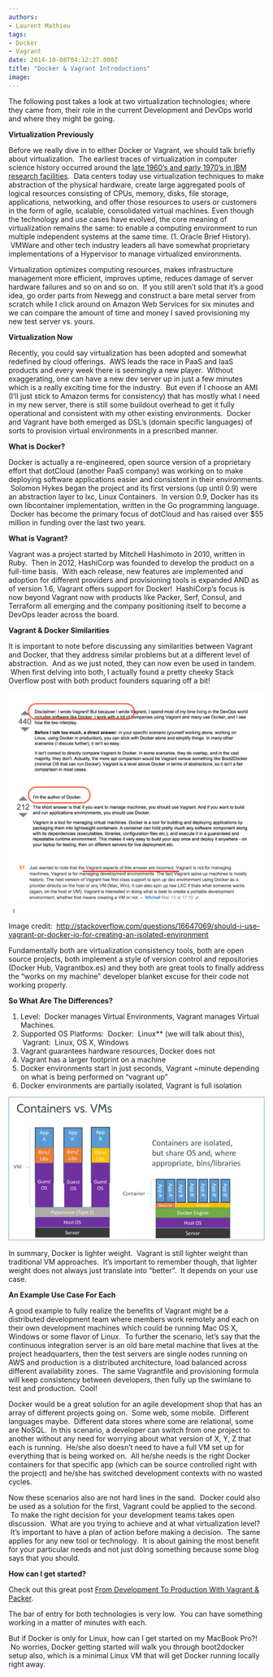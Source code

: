 ```yaml
---
authors:
- Laurent Mathieu
tags:
- Docker
- Vagrant
date: 2014-10-08T04:12:27.000Z
title: "Docker & Vagrant Introductions"
image: 
---
```


The following post takes a look at two virtualization technologies; where they came from, their role in the current Development and DevOps world and where they might be going.

**Virtualization Previously**

Before we really dive in to either Docker or Vagrant, we should talk briefly about virtualization.  The earliest traces of virtualization in computer science history occurred around the [late 1960’s and early 1970’s in IBM research facilities](http://docs.oracle.com/cd/E26996_01/E18549/html/VMUSG1010.html).  Data centers today use virtualization techniques to make abstraction of the physical hardware, create large aggregated pools of logical resources consisting of CPUs, memory, disks, file storage, applications, networking, and offer those resources to users or customers in the form of agile, scalable, consolidated virtual machines. Even though the technology and use cases have evolved, the core meaning of virtualization remains the same: to enable a computing environment to run multiple independent systems at the same time. (1. Oracle Brief History).  VMWare and other tech industry leaders all have somewhat proprietary implementations of a Hypervisor to manage virtualized environments.

Virtualization optimizes computing resources, makes infrastructure management more efficient, improves uptime, reduces damage of server hardware failures and so on and so on.  If you still aren’t sold that it’s a good idea, go order parts from Newegg and construct a bare metal server from scratch while I click around on Amazon Web Services for six minutes and we can compare the amount of time and money I saved provisioning my new test server vs. yours.

**Virtualization Now**

Recently, you could say virtualization has been adopted and somewhat redefined by cloud offerings.  AWS leads the race in PaaS and IaaS products and every week there is seemingly a new player.  Without exaggerating, one can have a new dev server up in just a few minutes which is a really exciting time for the industry.  But even if I choose an AMI (I’ll just stick to Amazon terms for consistency) that has mostly what I need in my new server, there is still some buildout overhead to get it fully operational and consistent with my other existing environments.  Docker and Vagrant have both emerged as DSL’s (domain specific languages) of sorts to provision virtual environments in a prescribed manner.

**What is Docker?**

Docker is actually a re-engineered, open source version of a proprietary effort that dotCloud (another PaaS company) was working on to make deploying software applications easier and consistent in their environments.  Solomon Hykes began the project and its first versions (up until 0.9) were an abstraction layer to lxc, Linux Containers.  In version 0.9, Docker has its own libcontainer implementation, written in the Go programming language.  Docker has become the primary focus of dotCloud and has raised over $55 million in funding over the last two years.

**What is Vagrant?**

Vagrant was a project started by Mitchell Hashimoto in 2010, written in Ruby.  Then in 2012, HashiCorp was founded to develop the product on a full-time basis.  With each release, new features are implemented and adoption for different providers and provisioning tools is expanded AND as of version 1.6, Vagrant offers support for Docker!  HashiCorp’s focus is now beyond Vagrant now with products like Packer, Serf, Consul, and Terraform all emerging and the company positioning itself to become a DevOps leader across the board.

**Vagrant & Docker Similarities**

It is important to note before discussing any similarities between Vagrant and Docker, that they address similar problems but at a different level of abstraction.  And as we just noted, they can now even be used in tandem.  When first delving into both, I actually found a pretty cheeky Stack Overflow post with both product founders squaring off a bit!

[![Screen-Shot-2014-10-08-at-10.11.27-AM](https://raw.githubusercontent.com/ippontech/blog-usa/master/images/2014/10/Screen-Shot-2014-10-08-at-10.11.27-AM.png)](https://raw.githubusercontent.com/ippontech/blog-usa/master/images/2014/10/Screen-Shot-2014-10-08-at-10.11.27-AM.png)

Image credit:  http://stackoverflow.com/questions/16647069/should-i-use-vagrant-or-docker-io-for-creating-an-isolated-environment

Fundamentally both are virtualization consistency tools, both are open source projects, both implement a style of version control and repositories (Docker Hub, Vagrantbox.es) and they both are great tools to finally address the “works on my machine” developer blanket excuse for their code not working properly.

**So What Are The Differences?**

1. Level:  Docker manages Virtual Environments, Vagrant manages Virtual Machines.
2. Supported OS Platforms:  Docker:  Linux** (we will talk about this),  Vagrant:  Linux, OS X, Windows
3. Vagrant guarantees hardware resources, Docker does not
4. Vagrant has a larger footprint on a machine
5. Docker environments start in just seconds, Vagrant ~minute depending on what is being performed on “vagrant up”
6. Docker environments are partially isolated, Vagrant is full isolation

[![vagrant-docker-weight](https://raw.githubusercontent.com/ippontech/blog-usa/master/images/2014/10/vagrant-docker-weight.jpg)](https://raw.githubusercontent.com/ippontech/blog-usa/master/images/2014/10/vagrant-docker-weight.jpg)

In summary, Docker is lighter weight.  Vagrant is still lighter weight than traditional VM approaches.  It’s important to remember though, that lighter weight does not always just translate into “better”.  It depends on your use case.

**An Example Use Case For Each**

A good example to fully realize the benefits of Vagrant might be a distributed development team where members work remotely and each on their own development machines which could be running Mac OS X, Windows or some flavor of Linux.  To further the scenario, let’s say that the continuous integration server is an old bare metal machine that lives at the project headquarters, then the test servers are single nodes running on AWS and production is a distributed architecture, load balanced across different availability zones.  The same Vagrantfile and provisioning formula will keep consistency between developers, then fully up the swimlane to test and production.  Cool!

Docker would be a great solution for an agile development shop that has an array of different projects going on.  Some web, some mobile.  Different languages maybe.  Different data stores where some are relational, some are NoSQL.  In this scenario, a developer can switch from one project to another without any need for worrying about what version of X, Y, Z that each is running.  He/she also doesn’t need to have a full VM set up for everything that is being worked on.  All he/she needs is the right Docker containers for that specific app (which can be source controlled right with the project) and he/she has switched development contexts with no wasted cycles.

Now these scenarios also are not hard lines in the sand.  Docker could also be used as a solution for the first, Vagrant could be applied to the second.  To make the right decision for your development teams takes open discussion.  What are you trying to achieve and at what virtualization level?  It’s important to have a plan of action before making a decision.  The same applies for any new tool or technology.  It is about gaining the most benefit for your particular needs and not just doing something because some blog says that you should.

**How can I get started?**

Check out this great post [From Development To Production With Vagrant & Packer](https://blog.ippon.tech/from-development-to-production-with-vagrant-and-packer/).

The bar of entry for both technologies is very low.  You can have something working in a matter of minutes with each.

But if Docker is only for Linux, how can I get started on my MacBook Pro?!  No worries, Docker getting started will walk you through boot2docker setup also, which is a minimal Linux VM that will get Docker running locally right away.
